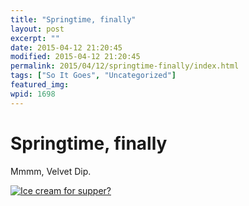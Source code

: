 ```yaml
---
title: "Springtime, finally"
layout: post
excerpt: ""
date: 2015-04-12 21:20:45
modified: 2015-04-12 21:20:45
permalink: 2015/04/12/springtime-finally/index.html
tags: ["So It Goes", "Uncategorized"]
featured_img: 
wpid: 1698
---
```


# Springtime, finally

Mmmm, Velvet Dip.

[![Ice cream for supper?](https://live.staticflickr.com/7603/16481162484_3b4959185e.jpg)](http://flic.kr/p/r7ogpS)